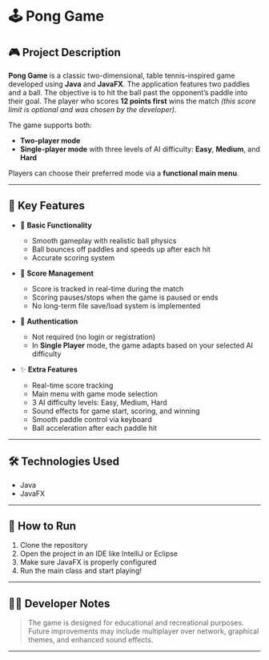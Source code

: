 # 🕹️ Pong Game

## 🎮 Project Description

**Pong Game** is a classic two-dimensional, table tennis-inspired game developed using **Java** and **JavaFX**. The application features two paddles and a ball. The objective is to hit the ball past the opponent’s paddle into their goal. The player who scores **12 points first** wins the match *(this score limit is optional and was chosen by the developer).*

The game supports both:
- **Two-player mode**
- **Single-player mode** with three levels of AI difficulty: **Easy**, **Medium**, and **Hard**

Players can choose their preferred mode via a **functional main menu**.

---

## 🚀 Key Features

- 🎯 **Basic Functionality**  
  - Smooth gameplay with realistic ball physics  
  - Ball bounces off paddles and speeds up after each hit  
  - Accurate scoring system

- 💾 **Score Management**  
  - Score is tracked in real-time during the match  
  - Scoring pauses/stops when the game is paused or ends  
  - No long-term file save/load system is implemented

- 🔐 **Authentication**  
  - Not required (no login or registration)  
  - In **Single Player** mode, the game adapts based on your selected AI difficulty

- ✨ **Extra Features**  
  - Real-time score tracking  
  - Main menu with game mode selection  
  - 3 AI difficulty levels: Easy, Medium, Hard  
  - Sound effects for game start, scoring, and winning  
  - Smooth paddle control via keyboard  
  - Ball acceleration after each paddle hit

---

## 🛠️ Technologies Used

- Java  
- JavaFX  

---

## 📌 How to Run

1. Clone the repository  
2. Open the project in an IDE like IntelliJ or Eclipse  
3. Make sure JavaFX is properly configured  
4. Run the main class and start playing!

---

## 👨‍💻 Developer Notes

> The game is designed for educational and recreational purposes. Future improvements may include multiplayer over network, graphical themes, and enhanced sound effects.

---

